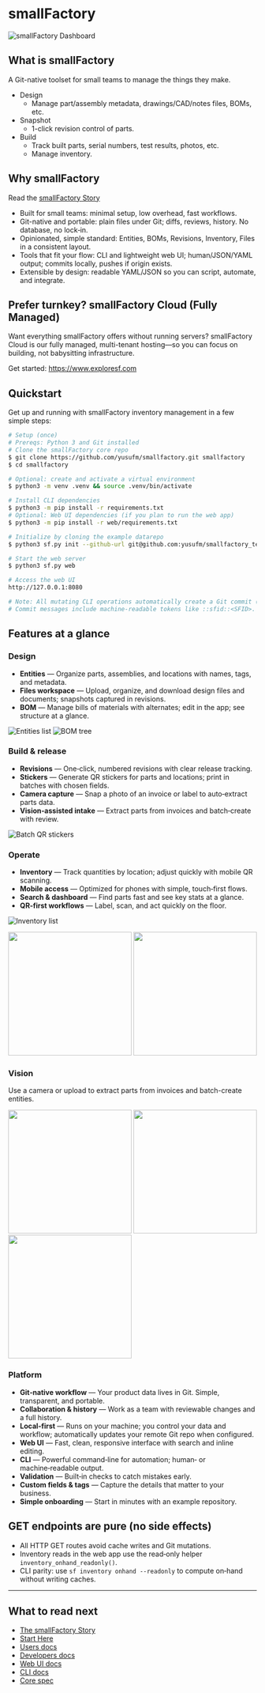 # smallFactory
 
 ![smallFactory Dashboard](docs/img/screenshots/dashboard.png)

## What is smallFactory

A Git-native toolset for small teams to manage the things they make.

- Design
  - Manage part/assembly metadata, drawings/CAD/notes files, BOMs, etc.
- Snapshot
  - 1-click revision control of parts.
- Build
  - Track built parts, serial numbers, test results, photos, etc.
  - Manage inventory.

## Why smallFactory

Read the [smallFactory Story](docs/meta/the-smallfactory-story.md)

- Built for small teams: minimal setup, low overhead, fast workflows.
- Git-native and portable: plain files under Git; diffs, reviews, history. No database, no lock‑in.
- Opinionated, simple standard: Entities, BOMs, Revisions, Inventory, Files in a consistent layout.
- Tools that fit your flow: CLI and lightweight web UI; human/JSON/YAML output; commits locally, pushes if origin exists.
- Extensible by design: readable YAML/JSON so you can script, automate, and integrate.

## Prefer turnkey? smallFactory Cloud (Fully Managed)

Want everything smallFactory offers without running servers? smallFactory Cloud is our fully managed, multi-tenant hosting—so you can focus on building, not babysitting infrastructure.

Get started: https://www.exploresf.com

## Quickstart

Get up and running with smallFactory inventory management in a few simple steps:

```sh
# Setup (once)
# Prereqs: Python 3 and Git installed
# Clone the smallFactory core repo
$ git clone https://github.com/yusufm/smallfactory.git smallfactory
$ cd smallfactory

# Optional: create and activate a virtual environment
$ python3 -m venv .venv && source .venv/bin/activate

# Install CLI dependencies
$ python3 -m pip install -r requirements.txt
# Optional: Web UI dependencies (if you plan to run the web app)
$ python3 -m pip install -r web/requirements.txt

# Initialize by cloning the example datarepo
$ python3 sf.py init --github-url git@github.com:yusufm/smallfactory_test_datarepo.git

# Start the web server
$ python3 sf.py web

# Access the web UI
http://127.0.0.1:8080

# Note: All mutating CLI operations automatically create a Git commit (and push if an origin exists).
# Commit messages include machine-readable tokens like ::sfid::<SFID>.
```

## Features at a glance

### Design
- **Entities** — Organize parts, assemblies, and locations with names, tags, and metadata.
- **Files workspace** — Upload, organize, and download design files and documents; snapshots captured in revisions.
- **BOM** — Manage bills of materials with alternates; edit in the app; see structure at a glance.

![Entities list](docs/img/screenshots/entity_view_overview.png)
![BOM tree](docs/img/screenshots/bom_tree.png)

### Build & release
- **Revisions** — One‑click, numbered revisions with clear release tracking.
- **Stickers** — Generate QR stickers for parts and locations; print in batches with chosen fields.
- **Camera capture** — Snap a photo of an invoice or label to auto‑extract parts data.
- **Vision‑assisted intake** — Extract parts from invoices and batch‑create with review.

![Batch QR stickers](docs/img/screenshots/stickers_batch.png)

### Operate
- **Inventory** — Track quantities by location; adjust quickly with mobile QR scanning.
- **Mobile access** — Optimized for phones with simple, touch‑first flows.
- **Search & dashboard** — Find parts fast and see key stats at a glance.
- **QR‑first workflows** — Label, scan, and act quickly on the floor.

![Inventory list](docs/img/screenshots/inventory_dashboard.png)
<p>
  <img src="docs/img/screenshots/mobile_adjust_scan_1.jpeg" width="250">
  <img src="docs/img/screenshots/mobile_adjust_scan_2.jpeg" width="250">
</p>

### Vision
Use a camera or upload to extract parts from invoices and batch-create entities.

<p>
  <img src="docs/img/screenshots/mobile_partscan_1.jpeg" width="250">
  <img src="docs/img/screenshots/mobile_partscan_2.jpeg" width="250">
  <img src="docs/img/screenshots/mobile_partscan_3.jpeg" width="250">
</p>

### Platform
- **Git‑native workflow** — Your product data lives in Git. Simple, transparent, and portable.
- **Collaboration & history** — Work as a team with reviewable changes and a full history.
- **Local‑first** — Runs on your machine; you control your data and workflow; automatically updates your remote Git repo when configured.
- **Web UI** — Fast, clean, responsive interface with search and inline editing.
- **CLI** — Powerful command‑line for automation; human‑ or machine‑readable output.
- **Validation** — Built‑in checks to catch mistakes early.
- **Custom fields & tags** — Capture the details that matter to your business.
- **Simple onboarding** — Start in minutes with an example repository.

## GET endpoints are pure (no side effects)

- All HTTP GET routes avoid cache writes and Git mutations.
- Inventory reads in the web app use the read‑only helper `inventory_onhand_readonly()`.
- CLI parity: use `sf inventory onhand --readonly` to compute on‑hand without writing caches.

---

## What to read next
- [The smallFactory Story](docs/meta/the-smallfactory-story.md)
- [Start Here](docs/START_HERE.md)
- [Users docs](docs/users/README.md)
- [Developers docs](docs/developers/README.md)
- [Web UI docs](web/README.md)
- [CLI docs](docs/cli/README.md)
- [Core spec](smallfactory/core/v1/SPECIFICATION.md)
